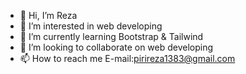 - 👋 Hi, I’m Reza
- 👀 I’m interested in web developing
- 🌱 I’m currently learning Bootstrap & Tailwind
- 💞️ I’m looking to collaborate on web developing
- 📫 How to reach me E-mail:pirireza1383@gmail.com

<!---
Rpr9110/Rpr9110 is a ✨ special ✨ repository because its `README.md` (this file) appears on your GitHub profile.
You can click the Preview link to take a look at your changes.
--->
